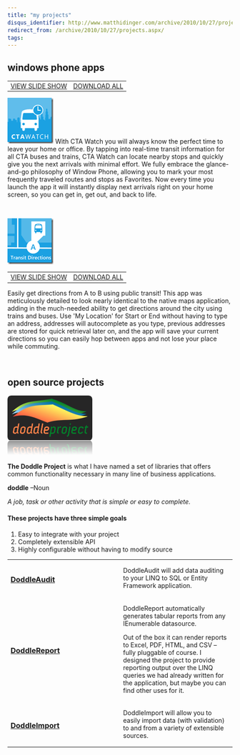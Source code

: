 ```yaml
---
title: "my projects"
disqus_identifier: http://www.matthidinger.com/archive/2010/10/27/projects.aspx
redirect_from: /archive/2010/10/27/projects.aspx/
tags: 
---
```

windows phone apps
------------------

|                                                                                                                                                                                |                                                                                                                                                                                       |
|--------------------------------------------------------------------------------------------------------------------------------------------------------------------------------|---------------------------------------------------------------------------------------------------------------------------------------------------------------------------------------|
| [VIEW SLIDE SHOW](https://skydrive.live.com/redir.aspx?cid=7b7c1346ed380da9&page=play&resid=7B7C1346ED380DA9!598&type=5&authkey=IEy2l*WZPEc%24&Bsrc=Photomail&Bpub=SDX.Photos) | [DOWNLOAD ALL](https://skydrive.live.com/redir.aspx?cid=7b7c1346ed380da9&page=downloadphotos&resid=7B7C1346ED380DA9!598&type=5&Bsrc=Photomail&Bpub=SDX.Photos&authkey=IEy2l*WZPEc%24) |

![](/images/subtext-content/www_matthidinger_com/Windows-Live-Writer/my-projects_11F91/tile99watch_thumb.png)
With CTA Watch you will always know the perfect time to leave your home or office. By tapping into real-time transit information for all CTA buses and trains, CTA Watch can locate nearby stops and quickly give you the next arrivals with minimal effort. We fully embrace the glance-and-go philosophy of Window Phone, allowing you to mark your most frequently traveled routes and stops as Favorites. Now every time you launch the app it will instantly display next arrivals right on your home screen, so you can get in, get out, and back to life.

 

![](/images/subtext-content/www_matthidinger_com/Windows-Live-Writer/my-projects_11F91/4-10-2011%208-42-07%20PM_thumb.png)


|                                                                                                                                                                                |                                                                                                                                                                                       |
|--------------------------------------------------------------------------------------------------------------------------------------------------------------------------------|---------------------------------------------------------------------------------------------------------------------------------------------------------------------------------------|
| [VIEW SLIDE SHOW](https://skydrive.live.com/redir.aspx?cid=7b7c1346ed380da9&page=play&resid=7B7C1346ED380DA9!534&type=5&authkey=d8SFOnj6y5I%24&Bsrc=Photomail&Bpub=SDX.Photos) | [DOWNLOAD ALL](https://skydrive.live.com/redir.aspx?cid=7b7c1346ed380da9&page=downloadphotos&resid=7B7C1346ED380DA9!534&type=5&Bsrc=Photomail&Bpub=SDX.Photos&authkey=d8SFOnj6y5I%24) |

Easily get directions from A to B using public transit! This app was meticulously detailed to look nearly identical to the native maps application, adding in the much-needed ability to get directions around the city using trains and buses. Use 'My Location' for Start or End without having to type an address, addresses will autocomplete as you type, previous addresses are stored for quick retrieval later on, and the app will save your current directions so you can easily hop between apps and not lose your place while commuting.

 

open source projects
--------------------

![](/images/subtext-content/www_matthidinger_com/Windows-Live-Writer/my-projects_11F91/doddleLogoExport_thumb.png)


**The Doddle Project** is what I have named a set of libraries that offers common functionality necessary in many line of business applications.

**doddle**
–Noun

*A job, task or other activity that is simple or easy to complete.*

#### These projects have three simple goals

1.  Easy to integrate with your project
2.  Completely extensible API
3.  Highly configurable without having to modify source

<table>
<colgroup>
<col width="50%" />
<col width="50%" />
</colgroup>
<tbody>
<tr class="odd">
<td><h3 id="doddleaudit"><a href="http://doddleaudit.codeplex.com/">DoddleAudit</a></h3></td>
<td><p>DoddleAudit will add data auditing to your LINQ to SQL or Entity Framework application.</p></td>
</tr>
<tr class="even">
<td><h3 id="doddlereport"><a href="http://doddlereport.codeplex.com/">DoddleReport</a></h3></td>
<td><p>DoddleReport automatically generates tabular reports from any IEnumerable datasource.</p>
<p>Out of the box it can render reports to Excel, PDF, HTML, and CSV – fully pluggable of course. I designed the project to provide reporting output over the LINQ queries we had already written for the application, but maybe you can find other uses for it.</p></td>
</tr>
<tr class="odd">
<td><h3 id="doddleimport"><a href="http://doddleimport.codeplex.com/">DoddleImport</a></h3></td>
<td><p>DoddleImport will allow you to easily import data (with validation) to and from a variety of extensible sources.</p></td>
</tr>
</tbody>
</table>



